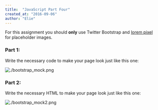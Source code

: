 ```yaml
---
title:  "JavaScript Part Four"
created_at: "2016-09-06"
author: "Elie"
---
```


For this assignment you should **only** use Twitter Bootstrap and [lorem pixel](http://lorempixel.com) for placeholder images.

### Part 1:

Write the necessary code to make your page look just like this one:

![./bootstrap_mock.png](/content/intermediate_css_bootstrap/bootstrap_mock1.png)

### Part 2:

Write the necessary HTML to make your page look just like this one:

![./bootstrap_mock2.png](/content/intermediate_css_bootstrap/bootstrap_mock2.png)



